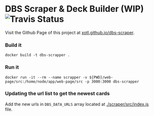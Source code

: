 # DBS Scraper & Deck Builder  (WIP) ![Travis Status](https://travis-ci.org/Xotl/dbs-scraper.svg?branch=master)

Visit the Github Page of this project at [xotl.github.io/dbs-scraper](https://xotl.github.io/dbs-scraper/).


### Build it
`docker build -t dbs-scrapper .`

### Run it
`docker run -it --rm --name scrapper -v ${PWD}/web-page/src:/home/node/app/web-page/src -p 3000:3000 dbs-scrapper`


### Updating the url list to get the newest cards
Add the new urls in `DBS_DATA_URLS` array located at [./scraper/src/index.js](scraper/src/index.js) file.